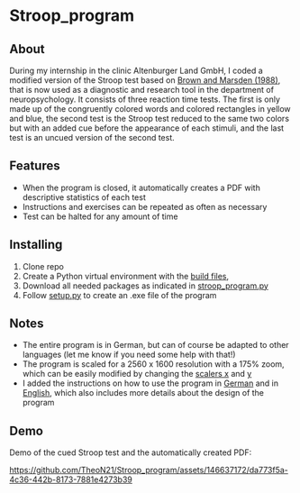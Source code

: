 # Stroop_program

About
-----
During my internship in the clinic Altenburger Land GmbH, I coded a modified version of the Stroop test based on [Brown and Marsden (1988)](https://academic.oup.com/brain/article-abstract/111/2/323/326830?redirectedFrom=fulltext), that is now used as a diagnostic and research tool in the department of neuropsychology. 
It consists of three reaction time tests. The first is only made up of the congruently colored words and colored rectangles in yellow and blue, the second test is the Stroop test reduced to the same two colors but with an added cue before the appearance of each stimuli, 
and the last test is an uncued version of the second test. 

Features
--------
- When the program is closed, it automatically creates a PDF with descriptive statistics of each test 
- Instructions and exercises can be repeated as often as necessary
- Test can be halted for any amount of time

Installing
----------
1. Clone repo
2. Create a Python virtual environment with the [build files](https://github.com/TheoN21/Stroop_program/tree/main/build),
3. Download all needed packages as indicated in [stroop_program.py](https://github.com/TheoN21/Stroop_program/blob/main/build/stroop_program.py)
4. Follow [setup.py](https://github.com/TheoN21/Stroop_program/blob/main/build/setup.py) to create an .exe file of the program

Notes
----------
- The entire program is in German, but can of course be adapted to other languages (let me know if you need some help with that!)
- The program is scaled for a 2560 x 1600 resolution with a 175% zoom, which can be easily modified by changing the [scalers x](https://github.com/TheoN21/Stroop_program/blob/473847f92f32138f6a1aeb3aa047de4bee549c3e/build/stroop_program.py#L133) and [y](https://github.com/TheoN21/Stroop_program/blob/473847f92f32138f6a1aeb3aa047de4bee549c3e/build/stroop_program.py#L134) 
- I added the instructions on how to use the program in [German](https://github.com/TheoN21/Stroop_program/blob/main/Instructions/Hinweise%20zum%20Stroop%20test.docx) and in [English](https://github.com/TheoN21/Stroop_program/blob/main/Instructions/Notes%20on%20the%20Stroop%20Test.docx), which also includes more details about the design of the program

Demo
----------
Demo of the cued Stroop test and the automatically created PDF:

https://github.com/TheoN21/Stroop_program/assets/146637172/da773f5a-4c36-442b-8173-7881e4273b39
